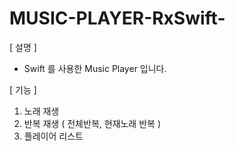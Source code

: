 # MUSIC-PLAYER-RxSwift-

[ 설명 ]
- Swift 를 사용한 Music Player 입니다.

[ 기능 ]
1. 노래 재생
2. 반복 재생 ( 전체반복, 현재노래 반복 )
3. 플레이어 리스트
